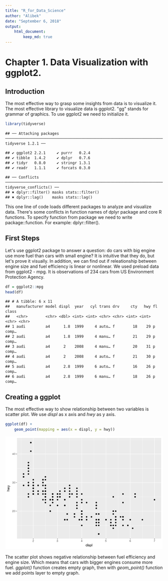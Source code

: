 ```yaml
---
title: "R_for_Data_Science"
author: "Alibek"
date: "September 6, 2018"
output:
    html_document:
        keep_md: true
---
```


# Chapter 1. Data Visualization with ggplot2.

## Introduction
The most effective way to grasp some insights from data is to visualize it. The most effective library to 
visualize data is ggplot2. "gg" stands for grammar of graphics. To use ggplot2 we need to initialize it.


```r
library(tidyverse)
```

```
## ── Attaching packages ─────────────────────────────────────────────────────────────────────────────────────────────────────────────────── tidyverse 1.2.1 ──
```

```
## ✔ ggplot2 2.2.1     ✔ purrr   0.2.4
## ✔ tibble  1.4.2     ✔ dplyr   0.7.6
## ✔ tidyr   0.8.0     ✔ stringr 1.3.1
## ✔ readr   1.1.1     ✔ forcats 0.3.0
```

```
## ── Conflicts ────────────────────────────────────────────────────────────────────────────────────────────────────────────────────── tidyverse_conflicts() ──
## ✖ dplyr::filter() masks stats::filter()
## ✖ dplyr::lag()    masks stats::lag()
```

This one line of code loads different packages to analyze and visualize data. There's some conflicts in 
function names of dplyr package and core R functions. To specify function from package we need to write 
package::function. For example: dplyr::filter().


## First Steps
Let's use ggplot2 package to answer a question: do cars with big engine use more fuel than cars with 
small engine? It is intuitive that they do, but let's prove it visually. In addition, we can find out 
if releationship between engine size and fuel efficiency is linear or nonlinear. We used preload data 
from ggplot2 - mpg. It is observations of 234 cars from US Environment Protection Agency. 


```r
df = ggplot2::mpg
head(df)
```

```
## # A tibble: 6 x 11
##   manufacturer model displ  year   cyl trans drv     cty   hwy fl    class
##   <chr>        <chr> <dbl> <int> <int> <chr> <chr> <int> <int> <chr> <chr>
## 1 audi         a4      1.8  1999     4 auto… f        18    29 p     comp…
## 2 audi         a4      1.8  1999     4 manu… f        21    29 p     comp…
## 3 audi         a4      2    2008     4 manu… f        20    31 p     comp…
## 4 audi         a4      2    2008     4 auto… f        21    30 p     comp…
## 5 audi         a4      2.8  1999     6 auto… f        16    26 p     comp…
## 6 audi         a4      2.8  1999     6 manu… f        18    26 p     comp…
```


## Creating a ggplot
The most effective way to show relationship between two variables is scatter plot. We use _displ_ as x axis
and _hwy_ as y axis.


```r
ggplot(df) +
    geom_point(mapping = aes(x = displ, y = hwy))
```

![](R_for_Data_Science_files/figure-html/scatter_plot-1.png)<!-- -->

The scatter plot shows negative relationship between fuel efficiency and engine size. Which means that 
cars with bigger engines consume more fuel. 
_ggplot()_ function creates empty graph, then with *geom_point()* function we add points layer to empty 
graph.














